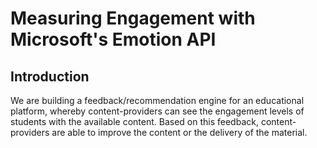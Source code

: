 # Measuring Engagement with Microsoft's Emotion API

## Introduction

We are building a feedback/recommendation engine for an educational platform, whereby content-providers can see the engagement levels of students with the available content. Based on this feedback, content-providers are able to improve the content or the delivery of the material.